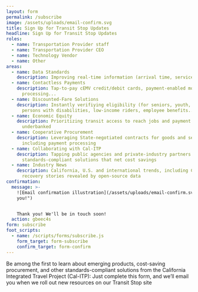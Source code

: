 ```yaml
---
layout: form
permalink: /subscribe
image: /assets/uploads/email-confirm.svg
title: Sign Up for Transit Stop Updates
headline: Sign Up for Transit Stop Updates
roles:
  - name: Transportation Provider staff
  - name: Transportation Provider CEO
  - name: Technology Vendor
  - name: Other
areas:
  - name: Data Standards
    description: Improving real-time information (arrival time, service changes...)
  - name: Contactless Payments
    description: Tap-to-pay cEMV credit/debit cards, payment-enabled mobile wallets,
      processing...
  - name: Discounted-Fare Solutions
    description: Instantly verifiying eligibility (for seniors, youth, veterans,
      persons with disabilities, low-income riders, employee benefits...)
  - name: Economic Equity
    description: Prioritizing transit access to reach jobs and payment methods if
      underbanked
  - name: Cooperative Procurement
    description: Leveraging State-negotiated contracts for goods and services,
      including payment processing
  - name: Collaborating with Cal-ITP
    description: Tapping public agencies and private-industry partners on innovative
      standards-compliant solutions that net cost savings
  - name: Industry News
    description: California, U.S. and international trends, including COVID-19
      recovery stories revealed by open-source data
confirmation:
  message: >-
    ![Email confirmation illustration](/assets/uploads/email-confirm.svg "Thank
    you!")


    Thank you! We'll be in touch soon!
  action: gbeec4s
form: subscribe
foot_scripts:
  - name: /scripts/forms/subscribe.js
    form_target: form-subscribe
    confirm_target: form-confirm
---
```

Be among the first to learn about emerging products, cost-saving procurement, and other standards-compliant solutions from the California Integrated Travel Project (Cal-ITP): Just complete this form, and we’ll email you when we roll out new resources on our Transit Stop site